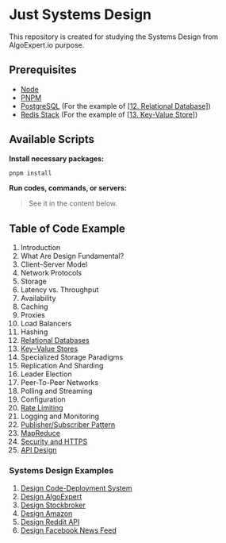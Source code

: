 # Just Systems Design

This repository is created for studying the Systems Design from AlgoExpert.io purpose.

## Prerequisites

- [Node](https://nodejs.org/en/download)
- [PNPM](https://pnpm.io/installation)
- [PostgreSQL](https://www.postgresql.org/download) (For the example of [\[12. Relational Database\]](./12_relational_databases))
- [Redis Stack](https://redis.io/docs/latest/operate/oss_and_stack/install/install-stack) (For the example of [\[13. Key-Value Store\]](./13_key-value-stores))


## Available Scripts

**Install necessary packages:**

```bash
pnpm install
```

**Run codes, commands, or servers:**

> See it in the content below.

## Table of Code Example

1. Introduction
2. What Are Design Fundamental?
3. Client–Server Model
4. Network Protocols
5. Storage
6. Latency vs. Throughput
7. Availability
8. Caching
9. Proxies
10. Load Balancers
11. Hashing
12. [Relational Databases](./12_relational_databases)
13. [Key–Value Stores](./13_key-value-stores)
14. Specialized Storage Paradigms
15. Replication And Sharding
16. Leader Election
17. Peer-To-Peer Networks
18. Polling and Streaming
19. Configuration
20. [Rate Limiting](./20_rate-limiting)
21. Logging and Monitoring
22. [Publisher/Subscriber Pattern](./22_publisher-subscriber-pattern)
23. [MapReduce](./23_map-reduce)
24. [Security and HTTPS](./24_security-n-https)
25. [API Design](./25_api-design)

### Systems Design Examples

1. [Design Code-Deployment System](./exercises/01_design-code-deployment-system)
2. [Design AlgoExpert](./exercises/02_design-algoexpert)
3. [Design Stockbroker](./exercises/03_design-stockbroker)
4. [Design Amazon](./exercises/04_design-amazon)
5. [Design Reddit API](./exercises/05_design-reddit-api)
6. [Design Facebook News Feed](./exercises/06_design-facebook-news-feed)

